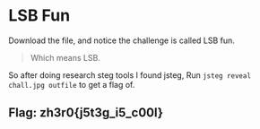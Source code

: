 # LSB Fun

Download the file, and notice the challenge is called LSB fun.

> Which means LSB.

So after doing research steg tools I found jsteg, Run `jsteg reveal chall.jpg outfile` to get a flag of.

## Flag: zh3r0{j5t3g\_i5\_c00l}

